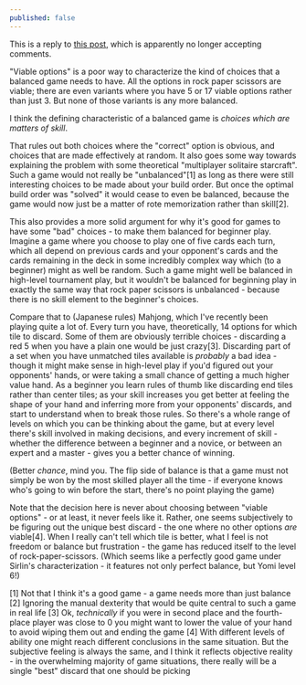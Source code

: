 ```yaml
---
published: false
---
```


This is a reply to [this post](http://www.sirlin.net/articles/balancing-multiplayer-games-part-1-definitions.html), which is apparently no longer accepting comments.

"Viable options" is a poor way to characterize the kind of choices that a balanced game needs to have. All the options in rock paper scissors are viable; there are even variants where you have 5 or 17 viable options rather than just 3. But none of those variants is any more balanced.

I think the defining characteristic of a balanced game is *choices which are matters of skill*.

That rules out both choices where the "correct" option is obvious, and choices that are made effectively at random. It also goes some way towards explaining the problem with some theoretical "multiplayer solitaire starcraft". Such a game would not really be "unbalanced"[1] as long as there were still interesting choices to be made about your build order. But once the optimal build order was "solved" it would cease to even be balanced, because the game would now just be a matter of rote memorization rather than skill[2].

This also provides a more solid argument for why it's good for games to have some "bad" choices - to make them balanced for beginner play. Imagine a game where you choose to play one of five cards each turn, which all depend on previous cards and your opponent's cards and the cards remaining in the deck in some incredibly complex way which (to a beginner) might as well be random. Such a game might well be balanced in high-level tournament play, but it wouldn't be balanced for beginning play in exactly the same way that rock paper scissors is unbalanced - because there is no skill element to the beginner's choices.

Compare that to (Japanese rules) Mahjong, which I've recently been playing quite a lot of. Every turn you have, theoretically, 14 options for which tile to discard. Some of them are obviously terrible choices - discarding a red 5 when you have a plain one would be just crazy[3]. Discarding part of a set when you have unmatched tiles available is *probably* a bad idea - though it might make sense in high-level play if you'd figured out your opponents' hands, or were taking a small chance of getting a much higher value hand. As a beginner you learn rules of thumb like discarding end tiles rather than center tiles; as your skill increases you get better at feeling the shape of your hand and inferring more from your opponents' discards, and start to understand when to break those rules. So there's a whole range of levels on which you can be thinking about the game, but at every level there's skill involved in making decisions, and every increment of skill - whether the difference between a beginner and a novice, or between an expert and a master - gives you a better chance of winning.

(Better *chance*, mind you. The flip side of balance is that a game must not simply be won by the most skilled player all the time - if everyone knows who's going to win before the start, there's no point playing the game)

Note that the decision here is never about choosing between "viable options" - or at least, it never feels like it. Rather, one seems subjectively to be figuring out the unique best discard - the one where no other options *are* viable[4]. When I really can't tell which tile is better, what I feel is not freedom or balance but frustration - the game has reduced itself to the level of rock-paper-scissors. (Which seems like a perfectly good game under Sirlin's characterization - it features not only perfect balance, but Yomi level 6!)



[1] Not that I think it's a good game - a game needs more than just balance
[2] Ignoring the manual dexterity that would be quite central to such a game in real life
[3] Ok, *technically* if you were in second place and the fourth-place player was close to 0 you might want to lower the value of your hand to avoid wiping them out and ending the game
[4] With different levels of ability one might reach different conclusions in the same situation. But the subjective feeling is always the same, and I think it reflects objective reality - in the overwhelming majority of game situations, there really will be a single "best" discard that one should be picking